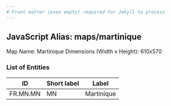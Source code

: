 ```yaml
---
# Front matter (even empty) required for Jekyll to process
---
```


## JavaScript Alias: maps/martinique

Map Name: Martinique
Dimensions (Width x Height): 610x570





### List of Entities

ID | Short label | Label
---|---|---|
FR.MN.MN|MN|Martinique